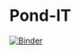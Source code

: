 # Pond-IT
 

[![Binder](https://mybinder.org/badge_logo.svg)](https://mybinder.org/v2/gh/balancehydro/Pond-IT/master?filepath=.)

